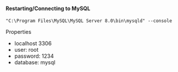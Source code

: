 #### Restarting/Connecting to MySQL  
```"C:\Program Files\MySQL\MySQL Server 8.0\bin\mysqld" --console```

Properties
- localhost 3306
- user: root  
- password: 1234  
- database: mysql  